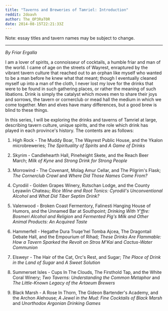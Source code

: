 ```yaml
---
title: "Taverns and Breweries of Tamriel: Introduction"
reddit: 2doavh
author: The_OP3RaT0R
date: 2014-08-15T22:21:33Z
---
```


Note: essay titles and tavern names may be subject to change.

____

*By Friar Ergalla*

I am a lover of spirits, a connoisseur of cocktails, a humble friar and man of the world.  I came of age on the streets of Wayrest, enraptured by the vibrant tavern culture that reached out to an orphan like myself who wanted to be a man before he knew what that meant; though I eventually cleaned myself up into a man of the cloth, I never lost my love for the drinks that were to be found in such gathering places, or rather the meaning of such libations. Drink is simply the catalyst which moves men to share their joys and sorrows, the tavern or cornerclub or mead hall the medium in which we come together. Men and elves have many differences, but a good brew is blind to these things.

In this series, I will be exploring the drinks and taverns of Tamriel at large, describing tavern culture, unique spirits, and the role which drink has played in each province's history. The contents are as follows:

1. High Rock - The Muddy Boar, The Wayrest Public House, and the Ykalon microbreweries; *The Spirituality of Spirits* and *A Game of Drinks*

2. Skyrim - Candlehearth Hall, Pineheight Skete, and the Reach Beer March; *Milk of Kyne* and *Strong Drink for Strong People*

3. Morrowind - The Covenant, Molag Amur Cellar, and The Pilgrim's Flask; *The Cornerclub Crawl* and *Where Did Those Names Come From?*

4. Cyrodiil - Golden Grapes Winery, Rutschan Lodge, and the County Leyawiin Chateau; *Rice Wine and Root Tonics: Cyrodiil's Unconventional Alcohol* and *What Did Tiber Septim Drink?*

5. Valenwood - Broken Coast Fermentory, Falinesti Hanging House of Humors, and the Unnamed Bar at Southpoint; *Drinking With Y'ffre: Bosmeri Alcohol and Religion* and *Fermented Pig's Milk and Other Animal Products: An Acquired Taste*

6. Hammerfell - Hegathe Dura Truqe'hel Tomba Ajcea, The Dragontail Debate Hall, and the Empourium of Rihad; *These Drinks Are Flammable: How a Tavern Sparked the Revolt on Stros M'Kai* and *Cactus-Water Communion*

7. Elsweyr - The Hair of the Cat, Orc's Rest, and Sugar; *The Place of Drink in the Land of Sugar* and *A Sweet Solution*

8. Summerset Isles - Cups In The Clouds, The Firsthold Tap, and the White Coral Winery; *Two Taverns: Understanding the Common Metaphor* and *The Little-Known Legacy of the Artaeum Brewers*

9. Black Marsh - A Rose In Thorn, The Gideon Bartender's Academy, and the Archon Alehouse; *A Jewel in the Mud: Fine Cocktails of Black Marsh* and *Unorthodox Argonian Drinking Games*

